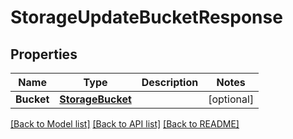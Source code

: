 # StorageUpdateBucketResponse

## Properties

Name | Type | Description | Notes
------------ | ------------- | ------------- | -------------
**Bucket** | [**StorageBucket**](storageBucket.md) |  | [optional] 

[[Back to Model list]](../README.md#documentation-for-models) [[Back to API list]](../README.md#documentation-for-api-endpoints) [[Back to README]](../README.md)


